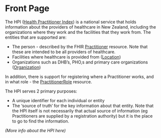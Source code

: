 # Front Page

The HPI ([Health Practitioner Index](https://www.health.govt.nz/our-work/health-identity/health-provider-index)) is a national service that holds information about the providers of healthcare in New Zealand, including the organizations where they work and the facilities that they work from. The entities that are supported are:



*   The person - described by the FHIR [Practitioner](http://hl7.org/fhir/practitioner.html) resource. Note that these are intended to be all providers of healthcare. 
*   Facilities where healthcare is provided from ([Location](http://hl7.org/fhir/location.html))
*   Organizations such as DHB’s, PHO,s and primary care organizations ([Organization](http://hl7.org/fhir/organization.html))

In addition, there is support for registering where a Practitioner works, and in what role - the [PractitionerRole](http://hl7.org/fhir/practitionerrole.html) resource. 

The HPI serves 2 primary purposes:



*   A unique identifier for each individual or entity
*   The ‘source of truth’ for the key information about that entity. Note that the HPI itself is not necessarily that actual source of information (eg Practitioners are supplied by a registration authority) but it is the place to go to find the information.

_(More info about the HPI here)_

